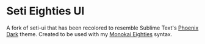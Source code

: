 # Seti Eighties UI

A fork of seti-ui that has been recolored to resemble Sublime Text's [Phoenix Dark](https://github.com/netatoo/phoenix-theme) theme. Created to be used with my [Monokai Eighties](https://github.com/justo/monokai-eighties) syntax.

